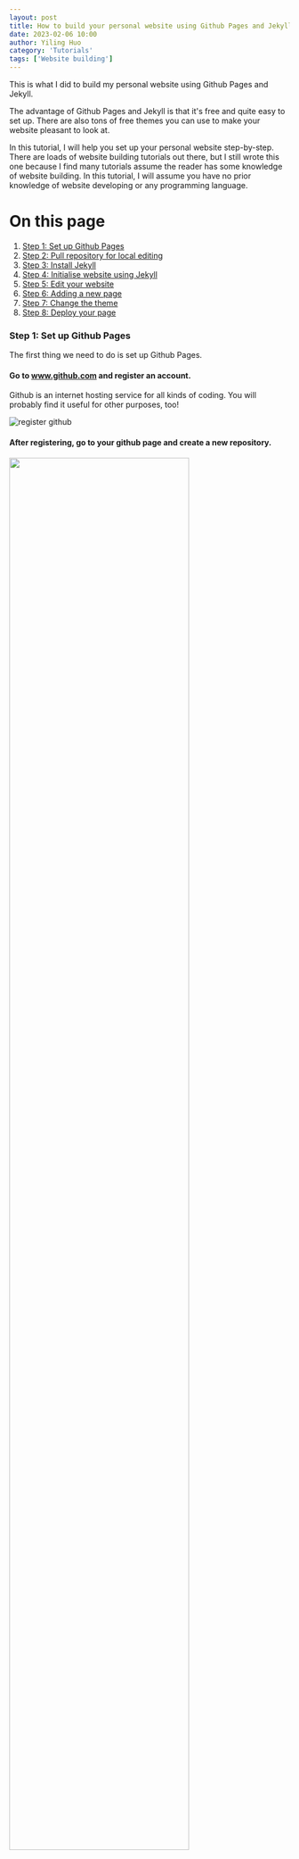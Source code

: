 ```yaml
---
layout: post
title: How to build your personal website using Github Pages and Jekyll on Windows (for dummies)
date: 2023-02-06 10:00
author: Yiling Huo
category: 'Tutorials'
tags: ['Website building']
---
```


This is what I did to build my personal website using Github Pages and Jekyll. 

<!--excerpt-->

The advantage of Github Pages and Jekyll is that it's free and quite easy to set up. There are also tons of free themes you can use to make your website pleasant to look at. 

In this tutorial, I will help you set up your personal website step-by-step. There are loads of website building tutorials out there, but I still wrote this one because I find many tutorials assume the reader has some knowledge of website building. In this tutorial, I will assume you have no prior knowledge of website developing or any programming language. 

# On this page
1. [Step 1: Set up Github Pages](#step1)
2. [Step 2: Pull repository for local editing](#step2)
3. [Step 3: Install Jekyll](#step3)
4. [Step 4: Initialise website using Jekyll](#step4)
5. [Step 5: Edit your website](#step5)
6. [Step 6: Adding a new page](#step6)
7. [Step 7: Change the theme](#step7)
8. [Step 8: Deploy your page](#step8)

### **Step 1: Set up Github Pages** <a name="step1"></a>

The first thing we need to do is set up Github Pages. 

#### Go to www.github.com and register an account. 

Github is an internet hosting service for all kinds of coding. You will probably find it useful for other purposes, too!

![register github](/images/tutorial_website/signup_github.png)

#### After registering, go to your github page and create a new repository.

<img src="/images/tutorial_website/new_repo1.png" width="80%" height="80%">

On the create new repository page, you must **name your repository with \<your user name\>.github.io**. Naming your repository this way will allow Github to know this is a repository for Github Pages, Github's site hosting service. If you have capical letters in your unser name, those need to be in lower case. (My repository already exists, so there is an error.) 

While creating your repository, select 'Add a README file'.

<img src="/images/tutorial_website/new_repo2.png" width="80%" height="80%">

### **Step 2: Pull repository for local editing** <a name="step2"></a>

Next, we will need to pull the Github repository to a local directory.

#### Go to https://gitforwindows.org/ and download Git for Windows.

Git for Windows allows you to use the version control system Git on the Windows operating system. In other words, it will allow you to download your Github repository to your local directory, edit things locally, and upload your local directory to your Github repository. 

While installing Git for Windows, we don't need to change any settings. 

![install git](/images/tutorial_website/install_git.png)

After installing, go to your list of apps, open Git GUI, and select Clone Existing Repository.

![git gui](/images/tutorial_website/gitgui1.png)

![git clone](/images/tutorial_website/clone_repo1.png)

Go to your Github repository, copy the url, and paste to Source Location in Git GUI. Write down your target local directory in Target Directory. Note that your local directory **must not already exist**. Then click Clone.

![copy repo](/images/tutorial_website/clone_repo2.png)

![git clone3](/images/tutorial_website/clone_repo3.png)

After cloning, your local directory should have been created. Inside, you will find a hidden folder named .git, and your README file. 

![local folder](/images/tutorial_website/local_folder.png)

### **Step 3: Install Jekyll** <a name="step3"></a>

Next, we need to install [Jekyll](https://jekyllrb.com/). Jekyll is a static site generator, written in Ruby. On Windows, go to [Jekyll on Windows](https://jekyllrb.com/docs/installation/windows/) and follow the steps:

#### First, go to [RubyInstaller](https://rubyinstaller.org/downloads/) and download and install Ruby + Devkit 3.1.3.

![download ruby](/images/tutorial_website/ruby1.png)

#### At the last stage of installation wizard, select the Run 'ridk install' option.

![run ridk](/images/tutorial_website/ridk.png)

#### Then, enter option 3: MSYS2 and MINGW development toolchain

![run ridk2](/images/tutorial_website/ridk2.png)

After installing MSYS2 and MINGW development toolchain, press ENTER to exit. 

![run ridk3](/images/tutorial_website/ridk3.png)

open another command prompt, run `gem install jekyll bundler`.

![jekinstall](/images/tutorial_website/jekinstall.png)

Jekyll should be installed. Run `jekyll -v` to check if Jekyll is properly installed. Properly installed, the message should show current Jekyll version.

![jekv](/images/tutorial_website/jekv.png)

### **Step 4: Initialise website using Jekyll** <a name="step4"></a>

#### Search `cmd` in your Start menu to open a command prompt.

![cmd](/images/tutorial_website/cmd.png)

#### In the command prompt, go to your local directory for your website (the one we just cloned from Github).

Upon opening a command prompt, you will be located to one of your local drives. If your directory is not in the same drive, simply put `<Drive>:` in the command line (then press enter) to move to the correct drive.

Then, run `cd <your directory>` to go to your directory.

![cd](/images/tutorial_website/cd.png)

#### Run `jekyll new --skip-bundle . --force` to initialise your website. 

![initialise](/images/tutorial_website/initialise.png)

After initialising, you should see these files in your folder:

![after initialising](/images/tutorial_website/initialise2.png)

Some very important files for your website are (from [Samuel Flender's tutorial](https://towardsdatascience.com/how-to-launch-your-personal-website-with-github-pages-and-jekyll-7b653db43ec0)):

- `Gemfile` contains the gem dependencies required to execute Jekyll,
- `_config.yml` is the Jekyll configuration, which determines how your site will look like, and
- `index.md` is the homepage of your website. This is where you’ll add your first content.

We will need to make some small changes to make sure the website runs smoothly with Github Pages.

Inside the `Gemfile`, comment out this line:

```Ruby 
#gem "jekyll", "~> 4.2.2"
```

And add these two lines:

```Ruby 
gem "github-pages", "~> 227", group: :jekyll_plugins
gem "webrick", "~> 1.8"
```

To open the Gemfile, simple right click and select open with any text editor (Notepad, for example). To comment out simply means to put a '#' at the beginning of the line. Your Gemfile should look like this:

![gemfile1](/images/tutorial_website/gemfile1.png)

Then, inside the `_config.yml`, comment out these two lines:

```Ruby
#baseurl: "" 
#url: ""
```
![config1](/images/tutorial_website/congig.png)

We won't need these because Github Pages will automatically set these urls.

Lastly, in the command prompt, run `bundle install`:

![bundle install](/images/tutorial_website/bundle.png)

This will install all the needed dependencies (gems).

### **Step 5: Edit your website** <a name="step5"></a>

#### Let's first take a look of the initial website Jekyll has created for us.

In the command prompt, run `bundle exec jekyll serve`.

This will generate a local url for your website. Copy the url to a browser and take a look:

![jekyll serve](/images/tutorial_website/serve.png)
<p>
</p>
![initial page](/images/tutorial_website/page.png)

We have a home page made using Jekyll's default theme, called `minima`. It's a minimalist theme suitable for many purposes. In the `home` layout, as we are seeing here, we have a header that navigates around our website, some content (empty for now), a module that shows all of our posts (for now, we have the auto-generated example post), and a footer of our website information. 

#### Now, let's try editing this page.

To edits the elements shown on the page, we need to open `_config.yml` and `index.markdown`. 

Inside `_config.yml`, notice these variables:
![congig2](/images/tutorial_website/congig2.png)

Edit these variables to edit the header and footers. Note that any changes to `_config.yml` will require re-running `bundle exec jekyll serve` to take effect.

Page files such as `index.markdown` have two main components, the YAML header and the content. The YAML header is enclosed in triple dashes on either side. Inside the YAML header, you can set values for various variables for your page. For now, the only variable specified is `layout:`. We can add more variables such as `title:` or `permalink:` for other pages. The home page does not need a `permalink:`. 

After the YAML, we can simply add some content to be shown on the home page. Because this is a markdown file, we can use both [markdown syntax](https://www.markdownguide.org/basic-syntax/) and [html syntax](https://www.arubanetworks.com/techdocs/ClearPass/CPGuest_UG_HTML_6.5/Content/Reference/BasicHTMLSyntax.htm#:~:text=HTML%20is%20a%20markup%20language,example%2C%20.). 

For example, to make my text bold, I can simply put `**text**`. 

I have made some changes two these two files and the website now looks like this: 

![congig3](/images/tutorial_website/congig3.png)
![index file](/images/tutorial_website/index1.png)
![page2](/images/tutorial_website/page2.png)

#### You may find it easier to edit markdown files in an editor app, [VS Code](https://code.visualstudio.com/) for example. 

### **Step 6: Adding a new page** <a name="step6"></a>

To add a new page, simply create a new markdown file. To do this without an editor app, simple right click - New - Text Document, and remember to change the extension to `.md`. 

For example, I have created `new_page.md` and it looks like this:

![new page](/images/tutorial_website/newpage.png)
![new page2](/images/tutorial_website/newpage2.png)

You can take a look of [my pages](https://yiling-huo.github.io/) that I created using these steps. 

### **Step 7: Change the theme** <a name="step7"></a>

There are many free [Jekyll themes](https://jekyllrb.com/docs/themes/) you can use. 

#### If the theme exists on Github, you can simply clone the theme's repository, edit, and push to your repository. 

Do not forget to credit the theme creators!

[To push a local directory to a different repository](https://stackoverflow.com/questions/5181845/git-push-existing-repo-to-a-new-and-different-remote-repo-server)

### **Step 8: Deploy your page** <a name="step8"></a>

After editing your pages locally, you need to deploy the pages to Github Pages.

#### In a command prompt, run these lines (one by one):

For "notes", write down a brief description of what you have done with the files, for example "initial build".

```
git add .
git commit -m "notes"
git push origin master
```

This will create a new branch called 'master' in your repository, and upload everything in your local directory.

![push](/images/tutorial_website/push.png)

#### On Github, in your repository, go to Settings - Pages - Branch.

Select the branch you just pushed to (master), and save.

![push2](/images/tutorial_website/setting.png)

Under Actions, you should see that Github is trying to build the website. **When the orange dot turns green. Your website is ready!**

![action](/images/tutorial_website/action.png)

**Now everyone can access your website using your url /<your user name/>.github.io.**

#### Have some patience, and have fun!










